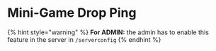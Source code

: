 # Mini-Game Drop Ping

{% hint style="warning" %}
**For ADMIN:** the admin has to enable this feature in the server in `/serverconfig`
{% endhint %}
